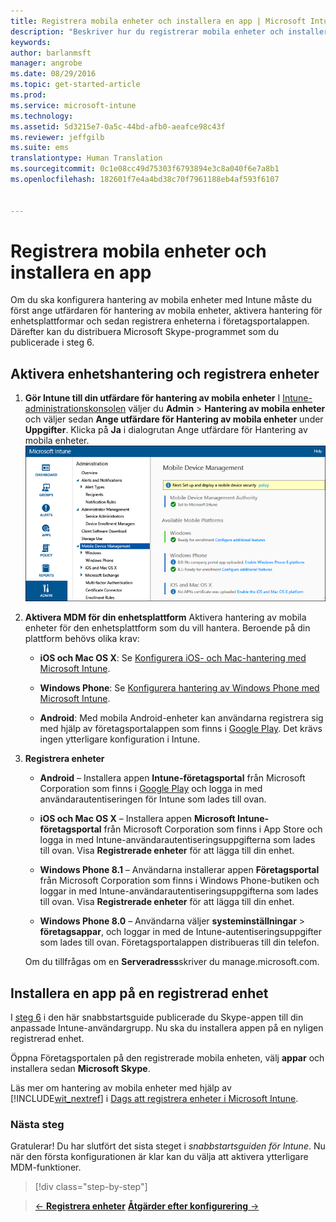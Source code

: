 ```yaml
---
title: Registrera mobila enheter och installera en app | Microsoft Intune
description: "Beskriver hur du registrerar mobila enheter och installerar en app på en enhet som registrerats i Intune"
keywords: 
author: barlanmsft
manager: angrobe
ms.date: 08/29/2016
ms.topic: get-started-article
ms.prod: 
ms.service: microsoft-intune
ms.technology: 
ms.assetid: 5d3215e7-0a5c-44bd-afb0-aeafce98c43f
ms.reviewer: jeffgilb
ms.suite: ems
translationtype: Human Translation
ms.sourcegitcommit: 0c1e08cc49d75303f6793894e3c8a040f6e7a8b1
ms.openlocfilehash: 182601f7e4a4bd38c70f7961188eb4af593f6107


---
```


# Registrera mobila enheter och installera en app
Om du ska konfigurera hantering av mobila enheter med Intune måste du först ange utfärdaren för hantering av mobila enheter, aktivera hantering för enhetsplattformar och sedan registrera enheterna i företagsportalappen. Därefter kan du distribuera Microsoft Skype-programmet som du publicerade i steg 6.

## Aktivera enhetshantering och registrera enheter

1.  **Gör Intune till din utfärdare för hantering av mobila enheter** I [Intune-administrationskonsolen](https://manage.microsoft.com/) väljer du **Admin** > **Hantering av mobila enheter** och väljer sedan **Ange utfärdare för Hantering av mobila enheter** under **Uppgifter**.  Klicka på **Ja** i dialogrutan Ange utfärdare för Hantering av mobila enheter.
    ![Administrationskonsolen. Ange MDM till Intune](./media/mdmAuthority.png)

2.  **Aktivera MDM för din enhetsplattform** Aktivera hantering av mobila enheter för den enhetsplattform som du vill hantera. Beroende på din plattform behövs olika krav:

    -   **iOS och Mac OS X**: Se [Konfigurera iOS- och Mac-hantering med Microsoft Intune](/intune/deploy-use/set-up-ios-and-mac-management-with-microsoft-intune).

    -   **Windows Phone**: Se [Konfigurera hantering av Windows Phone med Microsoft Intune](/intune/deploy-use/set-up-windows-phone-management-with-microsoft-intune).

    -   **Android**: Med mobila Android-enheter kan användarna registrera sig med hjälp av företagsportalappen som finns i [Google Play](https://play.google.com/store/apps/details?id=com.skype.raider). Det krävs ingen ytterligare konfiguration i Intune.

3.  **Registrera enheter**

    -   **Android** – Installera appen **Intune-företagsportal** från Microsoft Corporation som finns i [Google Play](http://go.microsoft.com/fwlink/p/?LinkId=386612) och logga in med användarautentiseringen för Intune som lades till ovan.

    -   **iOS och Mac OS X** – Installera appen **Microsoft Intune-företagsportal** från Microsoft Corporation som finns i App Store och logga in med Intune-användarautentiseringsuppgifterna som lades till ovan. Visa **Registrerade enheter** för att lägga till din enhet.

    -   **Windows Phone 8.1** – Användarna installerar appen **Företagsportal** från Microsoft Corporation som finns i Windows Phone-butiken och loggar in med Intune-användarautentiseringsuppgifterna som lades till ovan.  Visa **Registrerade enheter** för att lägga till din enhet.

    -   **Windows Phone 8.0** – Användarna väljer **systeminställningar** &gt; **företagsappar**, och loggar in med de Intune-autentiseringsuppgifter som lades till ovan. Företagsportalappen distribueras till din telefon.

    Om du tillfrågas om en **Serveradress**skriver du manage.microsoft.com.

## Installera en app på en registrerad enhet
I [steg 6](start-with-a-paid-subscription-to-microsoft-intune-step-6.md) i den här snabbstartsguide publicerade du Skype-appen till din anpassade Intune-användargrupp. Nu ska du installera appen på en nyligen registrerad enhet.

Öppna Företagsportalen på den registrerade mobila enheten, välj **appar** och installera sedan **Microsoft Skype**.

Läs mer om hantering av mobila enheter med hjälp av [!INCLUDE[wit_nextref](../includes/wit_nextref_md.md)] i [Dags att registrera enheter i Microsoft Intune](/intune/deploy-use/get-ready-to-enroll-devices-in-microsoft-intune).


### Nästa steg
Gratulerar! Du har slutfört det sista steget i *snabbstartsguiden för Intune*. Nu när den första konfigurationen är klar kan du välja att aktivera ytterligare MDM-funktioner.

>[!div class="step-by-step"]

>[&larr; **Registrera enheter**](.\start-with-a-paid-subscription-to-microsoft-intune-step-8.md) [**Åtgärder efter konfigurering** &rarr;](.\post-configuration-tasks.md)  



<!--HONumber=Aug16_HO5-->


